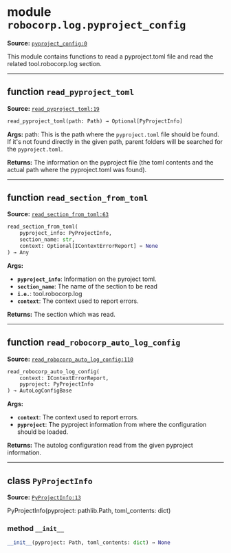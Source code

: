 <!-- markdownlint-disable -->

# module `robocorp.log.pyproject_config`

**Source:** [`pyproject_config:0`](https://github.com/robocorp/robocorp/tree/master/log/robocorp/log/pyproject_config#L0)

This module contains functions to read a pyproject.toml file and  read the related tool.robocorp.log section.

______________________________________________________________________

## function `read_pyproject_toml`

**Source:** [`read_pyproject_toml:19`](https://github.com/robocorp/robocorp/tree/master/log/robocorp/log/pyproject_config/read_pyproject_toml#L19)

```python
read_pyproject_toml(path: Path) → Optional[PyProjectInfo]
```

**Args:**
path: This is the path where the `pyproject.toml` file should be found. If it's not found directly in the given path, parent folders will be searched for the `pyproject.toml`.

**Returns:**
The information on the pyproject file (the toml contents and the actual path where the pyproject.toml was found).

______________________________________________________________________

## function `read_section_from_toml`

**Source:** [`read_section_from_toml:63`](https://github.com/robocorp/robocorp/tree/master/log/robocorp/log/pyproject_config/read_section_from_toml#L63)

```python
read_section_from_toml(
    pyproject_info: PyProjectInfo,
    section_name: str,
    context: Optional[IContextErrorReport] = None
) → Any
```

**Args:**

- <b>`pyproject_info`</b>:  Information on the pyroject toml.
- <b>`section_name`</b>:  The name of the section to be read
- <b>`i.e.`</b>:  tool.robocorp.log
- <b>`context`</b>:  The context used to report errors.

**Returns:**
The section which was read.

______________________________________________________________________

## function `read_robocorp_auto_log_config`

**Source:** [`read_robocorp_auto_log_config:110`](https://github.com/robocorp/robocorp/tree/master/log/robocorp/log/pyproject_config/read_robocorp_auto_log_config#L110)

```python
read_robocorp_auto_log_config(
    context: IContextErrorReport,
    pyproject: PyProjectInfo
) → AutoLogConfigBase
```

**Args:**

- <b>`context`</b>:  The context used to report errors.
- <b>`pyproject`</b>:  The pyproject information from where the configuration should be loaded.

**Returns:**
The autolog configuration read from the given pyproject information.

______________________________________________________________________

## class `PyProjectInfo`

**Source:** [`PyProjectInfo:13`](https://github.com/robocorp/robocorp/tree/master/log/robocorp/log/pyproject_config/PyProjectInfo#L13)

PyProjectInfo(pyproject: pathlib.Path, toml_contents: dict)

### method `__init__`

```python
__init__(pyproject: Path, toml_contents: dict) → None
```
